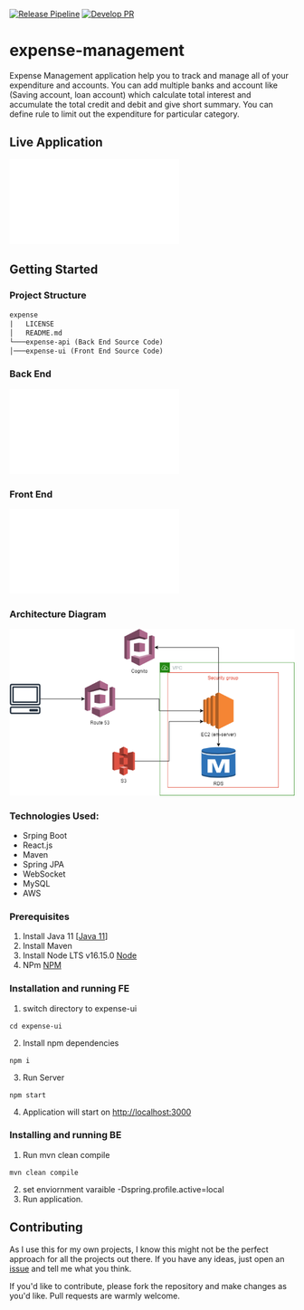 [![Release Pipeline](https://github.com/codesnaper/expense/actions/workflows/release.yml/badge.svg?branch=main)](https://github.com/codesnaper/expense/actions/workflows/release.yml)
[![Develop PR](https://github.com/codesnaper/expense/actions/workflows/develop.yml/badge.svg?branch=develop)](https://github.com/codesnaper/expense/actions/workflows/develop.yml)
# expense-management
Expense Management application help you to track and manage all of your expenditure and accounts. You can add multiple banks and account like (Saving account, loan account) which calculate total interest and accumulate the total credit and debit and give short summary. You can define rule to limit out the expenditure for particular  category.

## Live Application
![expense Management URL](expense-api/README.md)

## Getting Started
### Project Structure
```text
expense
|   LICENSE
│   README.md
└───expense-api (Back End Source Code)
│───expense-ui (Front End Source Code)
```
### Back End
![API Read Me](expense-api/README.md)

### Front End
![UI Read Me](expense-ui/README.md)

### Architecture Diagram
![Architecture Diagram](diag/Arch.png?raw=true "Arch Diagram")

### Technologies Used:
- Srping Boot
- React.js
- Maven
- Spring JPA
- WebSocket
- MySQL
- AWS

### Prerequisites
1. Install Java 11 [[Java 11](https://www.oracle.com/pl/java/technologies/javase/jdk11-archive-downloads.html)]
2. Install Maven
3. Install Node LTS v16.15.0 [Node](https://nodejs.org/fa/blog/release/v16.15.0/)
4. NPm [NPM](https://www.npmjs.com/package/npm/v/8.5.5)

### Installation and running FE
1. switch directory to expense-ui
```shell
cd expense-ui
```
2. Install npm dependencies
```shell
npm i
```
3. Run Server
```shell
npm start
```
4. Application will start on [http://localhost:3000](http://localhost:3000)

### Installing and running BE
1. Run mvn clean compile
```shell
mvn clean compile
```
2. set enviornment varaible -Dspring.profile.active=local
3. Run application.


## Contributing
As I use this for my own projects, I know this might not be the perfect approach for all the projects out there. If you have any ideas, just open an [issue](https://github.com/codesnaper/expense/issues/new/choose) and tell me what you think.

If you'd like to contribute, please fork the repository and make changes as you'd like. Pull requests are warmly welcome.
